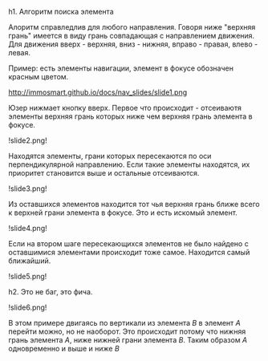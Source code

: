 
h1. Алгоритм поиска элемента

Алоритм справледлив для любого направления. Говоря ниже "верхняя грань" имеется в виду грань совпадающая с направлением движения. Для движения вверх - верхняя, вниз - нижняя, вправо - правая, влево - левая.

Пример: есть элементы навигации, элемент в фокусе обозначен красным цветом.

http://immosmart.github.io/docs/nav_slides/slide1.png

Юзер нижмает кнопку вверх. Первое что происходит - отсеиваютя элементы верхняя грань которых ниже чем верхняя грань элемента в фокусе.

!slide2.png!

Находятся элементы, грани которых пересекаются по оси перпендикулярной направлению. Если такие элементы находятся, их приоритет становится выше и остальные отсеиваются.

!slide3.png!

Из оставшихся элементов находится тот чья верхняя грань ближе всего к верхней грани элемента в фокусе. Это и есть искомый элемент.

!slide4.png!


Если на втором шаге пересекающихся элементов не было найдено с оставшимися элементами происходит тоже самое. Находится самый ближайший.

!slide5.png!

h2. Это не баг, это фича.


!slide6.png!

В этом примере двигаясь по вертикали из элемента *B* в элемент *A* перейти можно, но не наоборот.
Это происходит потому что нижняя грань элемента *A*, ниже нижней грани элемента *B*.
Таким образом *A* одновременно и выше и ниже *B*